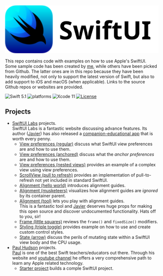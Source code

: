 <p align="center">
   <img src="Assets/SwiftUI.svg" alt="SwiftUI Logo & Name">
</p>

This repo contains code with examples on how to use Apple's SwiftUI. Some sample code has been created by [me](https://github.com/dehesa), while others have been picked from Github. The latter ones are in this repo because they have been heavily modified, not only to support the latest version of Swift, but also to add support to iOS and macOS (when applicable). Links to the source Github repos or websites are provided.

![Swift 5.1](https://img.shields.io/badge/Swift-5.1-orange.svg) ![platforms](https://img.shields.io/badge/platforms-iOS%20%7C%20macOS-lightgrey.svg) ![Xcode 11](https://img.shields.io/badge/Xcode-11-blueviolet.svg) [![License](http://img.shields.io/:license-mit-blue.svg)](http://doge.mit-license.org)

## Projects

-   [SwiftUI Labs](https://swiftui-lab.com) projects.<br>
    SwiftUI Labs is a fantastic website discussing advance features. Its author ([Javier](https://twitter.com/SwiftUILab)) has also released a [companion-educational app](https://swiftui-lab.com/companion/) that is worth every penny.
    -   [View preferences (regular)](https://swiftui-lab.com/communicating-with-the-view-tree-part-1) discuss what SwiftUI view preferences are and how to use them.
    -   [View preferences (anchored)](https://swiftui-lab.com/communicating-with-the-view-tree-part-2) discuss what the _anchor preferences_ are and how to use them.
    -   [View preferences (nested views)](https://swiftui-lab.com/communicating-with-the-view-tree-part-3) provides an example of a complex view using view preferences.
    -   [ScrollView (pull to refresh)](https://swiftui-lab.com/scrollview-pull-to-refresh) provides an implementation of pull-to-refresh not yet included in standard SwiftUI.
    -   [Alignment (hello world)](https://swiftui-lab.com/alignment-guides) introduces alignment guides.
    -   [Alignment (musketeers)](https://swiftui-lab.com/alignment-guides) visualizes how alignment guides are _ignored_ by its container parent.
    -   [Alignment (tool)](https://swiftui-lab.com/alignment-guides) lets you play with alignment guides.<br>
        This is a fantastic tool and [Javier](https://twitter.com/SwiftUILab) deserves huge props for making this open source and discover undocumented functionality. Hats off to you, sir!
    -   [Frame (little squares)](https://swiftui-lab.com/frame-behaviors) reviews the `frame()` and `fixedSize()` modifiers.
    -   [Styling (triple toggle)](https://swiftui-lab.com/custom-styling) provides example on how to use and create custom control styles.
    -   [State (arrow)](https://swiftui-lab.com/state-changes) discuss the perils of mutating state within a SwiftUI view body and the CPU usage. 
- [Paul Hudson](https://www.hackingwithswift.com) projects.<br>
  [Paul](https://twitter.com/twostraws) is one of the best Swift teachers/educators out there. Through his website and [youtube channel](https://www.youtube.com/channel/UCmJi5RdDLgzvkl3Ly0DRMlQ) he offers a very comprehensive path to learn any Apple related technology.
    -   [Starter project](https://www.hackingwithswift.com/quick-start/swiftui/swiftui-tutorial-building-a-complete-project) builds a comple SwiftUI project.
